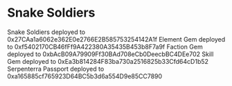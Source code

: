 # Snake Soldiers

Snake Soldiers deployed to 0x27CAa1a6062e362E0e2766E2B585753254142A1f
Element Gem deployed to 0xf5402170CB46fFf9A422380A35435B453b8F7a9f
Faction Gem deployed to 0xbAcB09A79909Ff30BAd708eCb0DeecbBC4DEe702
Skill Gem deployed to 0xEa3b814284F83ba730a2516825b33Cfd64cD1b52
Serpenterra Passport deployed to 0xa165885cf765923D64BC5b3d6a554D9e85CC7890
